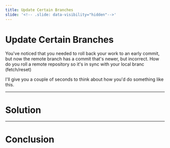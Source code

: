 ```yaml
---
title: Update Certain Branches
slide: '<!-- .slide: data-visibility="hidden"-->'
---
```


# Update Certain Branches

You've noticed that you needed to roll back your work to an early commit, but now the remote branch has a commit that's newer, but incorrect. How do you roll a remote repository so it's in sync with your local branc (fetch/reset)

I'll give you a couple of seconds to think about how you'd do something like this.

---
# Solution


---
# Conclusion

